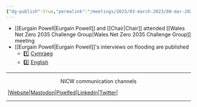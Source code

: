 ```yaml
---
{"dg-publish":true,"permalink":"/meetings/2023/03-march-2023/08-mar-2023/"}
---
```



- [[Eurgain Powell\|Eurgain Powell]] and [[Chair\|Chair]] attended [[Wales Net Zero 2035 Challenge Group\|Wales Net Zero 2035 Challenge Group]] meeting
- [[Eurgain Powell\|Eurgain Powell]]'s interviews on flooding are published
	- 1️⃣ [Cymraeg](https://nationalinfrastructurecommission.wales/wp-content/uploads/2023/03/230307Llifogydd.mp4)
	- 2️⃣ [English](https://nationalinfrastructurecommission.wales/wp-content/uploads/2023/03/230307Flooding.mp4)
***
<p style="text-align: center;">NICW communication channels</p>

󠁧 |[Website](https://nationalinfrastructurecommission.wales)|[Mastodon](https://toot.wales/@NICW)|[Pixelfed](https://pix.toot.wales/NICW)|[Linkedin](https://www.linkedin.com/company/26268509/)|[Twitter](https://twitter.com/InfraCommCymru)|
***
